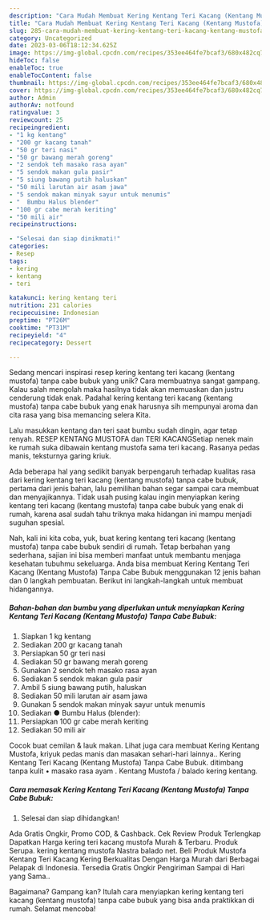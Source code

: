 ```yaml
---
description: "Cara Mudah Membuat Kering Kentang Teri Kacang (Kentang Mustofa) Tanpa Cabe Bubuk yang Lezat"
title: "Cara Mudah Membuat Kering Kentang Teri Kacang (Kentang Mustofa) Tanpa Cabe Bubuk yang Lezat"
slug: 285-cara-mudah-membuat-kering-kentang-teri-kacang-kentang-mustofa-tanpa-cabe-bubuk-yang-lezat
category: Uncategorized
date: 2023-03-06T18:12:34.625Z
image: https://img-global.cpcdn.com/recipes/353ee464fe7bcaf3/680x482cq70/kering-kentang-teri-kacang-kentang-mustofa-tanpa-cabe-bubuk-foto-resep-utama.jpg
hideToc: false
enableToc: true
enableTocContent: false
thumbnail: https://img-global.cpcdn.com/recipes/353ee464fe7bcaf3/680x482cq70/kering-kentang-teri-kacang-kentang-mustofa-tanpa-cabe-bubuk-foto-resep-utama.jpg
cover: https://img-global.cpcdn.com/recipes/353ee464fe7bcaf3/680x482cq70/kering-kentang-teri-kacang-kentang-mustofa-tanpa-cabe-bubuk-foto-resep-utama.jpg
author: Admin
authorAv: notfound
ratingvalue: 3
reviewcount: 25
recipeingredient:
- "1 kg kentang"
- "200 gr kacang tanah"
- "50 gr teri nasi"
- "50 gr bawang merah goreng"
- "2 sendok teh masako rasa ayan"
- "5 sendok makan gula pasir"
- "5 siung bawang putih haluskan"
- "50 mili larutan air asam jawa"
- "5 sendok makan minyak sayur untuk menumis"
- "  Bumbu Halus blender"
- "100 gr cabe merah keriting"
- "50 mili air"
recipeinstructions:

- "Selesai dan siap dinikmati!"
categories:
- Resep
tags:
- kering
- kentang
- teri

katakunci: kering kentang teri 
nutrition: 231 calories
recipecuisine: Indonesian
preptime: "PT26M"
cooktime: "PT31M"
recipeyield: "4"
recipecategory: Dessert

---
```





Sedang mencari inspirasi resep kering kentang teri kacang (kentang mustofa) tanpa cabe bubuk yang unik? Cara membuatnya sangat gampang. Kalau salah mengolah maka hasilnya tidak akan memuaskan dan justru cenderung tidak enak. Padahal kering kentang teri kacang (kentang mustofa) tanpa cabe bubuk yang enak harusnya sih mempunyai aroma dan cita rasa yang bisa memancing selera Kita.





Lalu masukkan kentang dan teri saat bumbu sudah dingin, agar tetap renyah. RESEP KENTANG MUSTOFA dan TERI KACANGSetiap nenek main ke rumah suka dibawain kentang mustofa sama teri kacang. Rasanya pedas manis, teksturnya garing kriuk.

Ada beberapa hal yang sedikit banyak berpengaruh terhadap kualitas rasa dari kering kentang teri kacang (kentang mustofa) tanpa cabe bubuk, pertama dari jenis bahan, lalu pemilihan bahan segar sampai cara membuat dan menyajikannya. Tidak usah pusing kalau ingin menyiapkan kering kentang teri kacang (kentang mustofa) tanpa cabe bubuk yang enak di rumah, karena asal sudah tahu triknya maka hidangan ini mampu menjadi suguhan spesial.






Nah, kali ini kita coba, yuk, buat kering kentang teri kacang (kentang mustofa) tanpa cabe bubuk sendiri di rumah. Tetap berbahan yang sederhana, sajian ini bisa memberi manfaat untuk membantu menjaga kesehatan tubuhmu sekeluarga. Anda bisa membuat Kering Kentang Teri Kacang (Kentang Mustofa) Tanpa Cabe Bubuk menggunakan 12 jenis bahan dan 0 langkah pembuatan. Berikut ini langkah-langkah untuk membuat hidangannya.

<!--inarticleads1-->

##### Bahan-bahan dan bumbu yang diperlukan untuk menyiapkan Kering Kentang Teri Kacang (Kentang Mustofa) Tanpa Cabe Bubuk:

1. Siapkan 1 kg kentang
1. Sediakan 200 gr kacang tanah
1. Persiapkan 50 gr teri nasi
1. Sediakan 50 gr bawang merah goreng
1. Gunakan 2 sendok teh masako rasa ayan
1. Sediakan 5 sendok makan gula pasir
1. Ambil 5 siung bawang putih, haluskan
1. Sediakan 50 mili larutan air asam jawa
1. Gunakan 5 sendok makan minyak sayur untuk menumis
1. Sediakan  ● Bumbu Halus (blender):
1. Persiapkan 100 gr cabe merah keriting
1. Sediakan 50 mili air


Cocok buat cemilan &amp; lauk makan. Lihat juga cara membuat Kering Kentang Mustofa, kriyuk pedas manis dan masakan sehari-hari lainnya.. Kering Kentang Teri Kacang (Kentang Mustofa) Tanpa Cabe Bubuk. ditimbang tanpa kulit • masako rasa ayam . Kentang Mustofa / balado kering kentang. 

<!--inarticleads2-->

##### Cara memasak Kering Kentang Teri Kacang (Kentang Mustofa) Tanpa Cabe Bubuk:


1. Selesai dan siap dihidangkan!

Ada Gratis Ongkir, Promo COD, &amp; Cashback. Cek Review Produk Terlengkap Dapatkan Harga kering teri kacang mustofa Murah &amp; Terbaru. Produk Serupa. kering kentang mustofa Nastra balado net. Beli Produk Mustofa Kentang Teri Kacang Kering Berkualitas Dengan Harga Murah dari Berbagai Pelapak di Indonesia. Tersedia Gratis Ongkir Pengiriman Sampai di Hari yang Sama.. 

Bagaimana? Gampang kan? Itulah cara menyiapkan kering kentang teri kacang (kentang mustofa) tanpa cabe bubuk yang bisa anda praktikkan di rumah. Selamat mencoba!
